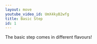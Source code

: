```yaml
---
layout: move
youtube_video_id: UmX4kyB2wfg
title: Basic Step
id: 1
---
```


The basic step comes in different flavours!
